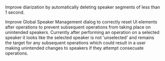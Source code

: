 Improve diarization by automatically deleting speaker segments of less than 1 second.

Improve Global Speaker Management dialog to correctly reset UI elements after operations to prevent subsequent operations from taking place on unintended speakers. Currently after performing an operation on a selected speaker it looks like the selected speaker is not 'unselected' and remains the target for any subsequent operations which could result in a user making unintended changes to speakers if they attempt consecuate operations. 